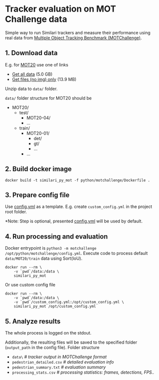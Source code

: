 # Tracker evaluation on MOT Challenge data
Simple way to run Similari trackers and measure their performance using real data from 
[Multiple Object Tracking Benchmark (MOTChallenge)](https://motchallenge.net/).

## 1. Download data
E.g. for [MOT20](https://motchallenge.net/data/MOT20/) use one of links
* [Get all data](https://motchallenge.net/data/MOT20.zip) (5.0 GB)
* [Get files (no img) only](https://motchallenge.net/data/MOT20Labels.zip) (13.9 MB)

Unzip data to `data/` folder. 

`data/` folder structure for MOT20 should be
* MOT20/
  * test/
    * MOT20-04/
    * ...
  * train/
    * MOT20-01/
      * det/
      * gt/
      * ...
    * ...

## 2. Build docker image
```shell
docker build -t similari_py_mot -f python/motchallenge/Dockerfile .
```

## 3. Prepare config file
Use [config.yml](config.yml) as a template. E.g. create `custom_config.yml` in the project root folder. 

*Note: Step is optional, presented [config.yml](config.yml) will be used by default.

## 4. Run processing and evaluation
Docker entrypoint is `python3 -m motchallenge /opt/python/motchallenge/config.yml`.
Execute code to process default `data/MOT20/train` data using Sort(IoU). 
```shell
docker run --rm \
    -v `pwd`/data:/data \
    similari_py_mot
```
Or use custom config file  
```shell
docker run --rm \
    -v `pwd`/data:/data \
    -v `pwd`/custom_config.yml:/opt/custom_config.yml \
    similari_py_mot /opt/custom_config.yml
```

## 5. Analyze results
The whole process is logged on the stdout. 

Additionally, the resulting files will be saved to the specified folder (`output_path` in the config file).
Folder structure
* `data\`  *# tracker output in MOTChallenge format*
* `pedestrian_detailed.csv`  *# detailed evaluation info*
* `pedestrian_summary.txt`   *# evaluation summary*
* `processing_stats.csv`     *# processing statistics: frames, detections, FPS..*